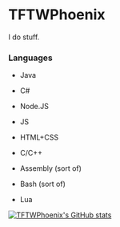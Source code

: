 # TFTWPhoenix

I do stuff.

### Languages
- Java

- C#

- Node.JS

- JS

- HTML+CSS

- C/C++

- Assembly (sort of)

- Bash (sort of)

- Lua

[![TFTWPhoenix's GitHub stats](https://github-readme-stats.vercel.app/api?username=TFTWPhoenix)](https://github.com/anuraghazra/github-readme-stats)
